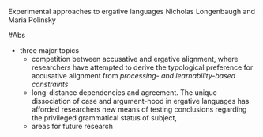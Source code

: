 Experimental approaches to ergative languages
Nicholas Longenbaugh and Maria Polinsky

#Abs
* three major topics
  * competition between accusative and ergative alignment, where researchers
    have attempted to derive the typological preference for accusative
    alignment from _processing- and learnability-based constraints_
  * long-distance dependencies and agreement. The unique dissociation of case
    and argument-hood in ergative languages has afforded researchers new means
    of testing conclusions regarding the privileged grammatical status of
    subject,
  * areas for future research
